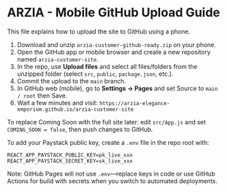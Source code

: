 # ARZIA - Mobile GitHub Upload Guide

This file explains how to upload the site to GitHub using a phone.

1. Download and unzip `arzia-customer-github-ready.zip` on your phone.
2. Open the GitHub app or mobile browser and create a new repository named `arzia-customer-site`.
3. In the repo, use **Upload files** and select all files/folders from the unzipped folder (select `src`, `public`, `package.json`, etc.).
4. Commit the upload to the `main` branch.
5. In GitHub web (mobile), go to **Settings → Pages** and set Source to `main / root` then Save.
6. Wait a few minutes and visit: `https://arzia-elegance-emporium.github.io/arzia-customer-site`

To replace Coming Soon with the full site later: edit `src/App.js` and set `COMING_SOON = false`, then push changes to GitHub.

To add your Paystack public key, create a `.env` file in the repo root with:
```
REACT_APP_PAYSTACK_PUBLIC_KEY=pk_live_xxx
REACT_APP_PAYSTACK_SECRET_KEY=sk_live_xxx
```
Note: GitHub Pages will not use `.env`—replace keys in code or use GitHub Actions for build with secrets when you switch to automated deployments.
